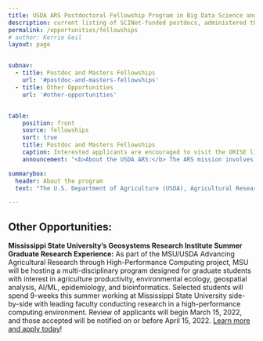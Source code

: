 ```yaml
---
title: USDA ARS Postdoctoral Fellowship Program in Big Data Science and AI Research
description: current listing of SCINet-funded postdocs, administered through ORISE and partner universities
permalink: /opportunities/fellowships
# author: Kerrie Geil
layout: page


subnav:
  - title: Postdoc and Masters Fellowships
    url: '#postdoc-and-masters-fellowships'
  - title: Other Opportunities
    url: '#other-opportunities'


table:
    position: front
    source: fellowships
    sort: true
    title: Postdoc and Masters Fellowships
    caption: Interested applicants are encouraged to visit the ORISE link for more information about a position and how to apply. To see the most up to date list of all SCINet and AI-COE opportunities, visit <a href="https://www.zintellect.com/Catalog">https://www.zintellect.com/Catalog</a> and enter keyword “SCINet”
    announcement: "<b>About the USDA ARS:</b> The ARS mission involves problem-solving research in the widely diverse food and agricultural areas encompassing plant production and protection; animal production and protection; natural resources and sustainable agricultural systems; and nutrition; food safety and quality. The programs are conducted in 46 of the 50 States, Puerto Rico, and the U.S. Virgin Islands. Programs are also carried out in cooperation with several foreign countries. For ARS to maintain its standing as a premier scientific organization, major investments in computing, networking, and storage infrastructure are required as well as trained scientific personnel. Training in data and information management are integral to the integrity, security, and accessibility of research findings, results, and outcomes within the ARS research enterprise. USDA ARS Chief Science Information Officer, Dr. Debra Peters (ARS-CSIO at usda dot gov) can be contacted for additional information."

summarybox:
  header: About the program
  text: "The U.S. Department of Agriculture (USDA), Agricultural Research Service (ARS) SCINet and AI Center of Excellence offer exciting collaborative research opportunities to motivated participants interested in solving agricultural-natural resource related problems. One of the goals of the ORISE Fellowship program is to develop and apply new and emerging technologies including artificial intelligence (AI) and machine learning. Many of these questions rely on the synthesis, integration, and analysis of large, diverse datasets that benefit from high performance computers (HPC) or a cloud computing environment. Fellows will have the opportunity to collaborate on problems of high priority to the USDA ARS, while being trained across a range of skills including AI, machine learning, deep learning, data science, and/or statistical software as needed for the success of the position."

---
```



## Other Opportunities:

**Mississippi State University’s Geosystems Research Institute Summer Graduate Research Experience:** As part of the MSU/USDA Advancing Agricultural Research through High-Performance Computing project, MSU will be hosting a multi-disciplinary program designed for graduate students with interest in agriculture productivity, environmental ecology, geospatial analysis, AI/ML, epidemiology, and bioinformatics. Selected students will spend 9-weeks this summer working at Mississippi State University side-by-side with leading faculty conducting research in a high-performance computing environment. Review of applicants will begin March 15, 2022, and those accepted will be notified on or before April 15, 2022. [Learn more and apply today](https://www.gri.msstate.edu/research/aar/SREP/)!





